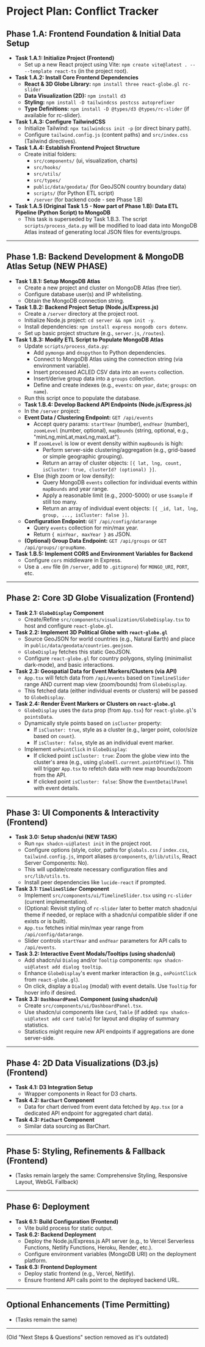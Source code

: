 # Project Plan: Conflict Tracker

## Phase 1.A: Frontend Foundation & Initial Data Setup

*   **Task 1.A.1: Initialize Project (Frontend)**
    *   Set up a new React project using Vite: `npm create vite@latest . -- --template react-ts` (in the project root).
*   **Task 1.A.2: Install Core Frontend Dependencies**
    *   **React & 3D Globe Library:** `npm install three react-globe.gl rc-slider`
    *   **Data Visualization (2D):** `npm install d3`
    *   **Styling:** `npm install -D tailwindcss postcss autoprefixer`
    *   **Type Definitions:** `npm install -D @types/d3 @types/rc-slider` (if available for rc-slider).
*   **Task 1.A.3: Configure TailwindCSS**
    *   Initialize Tailwind: `npx tailwindcss init -p` (or direct binary path).
    *   Configure `tailwind.config.js` (content paths) and `src/index.css` (Tailwind directives).
*   **Task 1.A.4: Establish Frontend Project Structure**
    *   Create initial folders:
        *   `src/components/` (ui, visualization, charts)
        *   `src/hooks/`
        *   `src/utils/`
        *   `src/types/`
        *   `public/data/geodata/` (for GeoJSON country boundary data)
        *   `scripts/` (for Python ETL script)
        *   `/server` (for backend code - see Phase 1.B)
*   **Task 1.A.5 (Original Task 1.5 - Now part of Phase 1.B): Data ETL Pipeline (Python Script) to MongoDB**
    *   This task is superseded by Task 1.B.3. The script `scripts/process_data.py` will be modified to load data into MongoDB Atlas instead of generating local JSON files for events/groups.

---

## Phase 1.B: Backend Development & MongoDB Atlas Setup (NEW PHASE)

*   **Task 1.B.1: Setup MongoDB Atlas**
    *   Create a new project and cluster on MongoDB Atlas (free tier).
    *   Configure database user(s) and IP whitelisting.
    *   Obtain the MongoDB connection string.
*   **Task 1.B.2: Backend Project Setup (Node.js/Express.js)**
    *   Create a `/server` directory at the project root.
    *   Initialize Node.js project: `cd server && npm init -y`.
    *   Install dependencies: `npm install express mongodb cors dotenv`.
    *   Set up basic project structure (e.g., `server.js`, `/routes`).
*   **Task 1.B.3: Modify ETL Script to Populate MongoDB Atlas**
    *   Update `scripts/process_data.py`:
        *   Add `pymongo` and `dnspython` to Python dependencies.
        *   Connect to MongoDB Atlas using the connection string (via environment variable).
        *   Insert processed ACLED CSV data into an `events` collection.
        *   Insert/derive group data into a `groups` collection.
        *   Define and create indexes (e.g., `events`: on `year`, `date`; `groups`: on `name`).
    *   Run this script once to populate the database.
    *   **Task 1.B.4: Develop Backend API Endpoints (Node.js/Express.js)**
    *   In the `/server` project:
    *   **Event Data / Clustering Endpoint:** `GET /api/events`
        *   Accept query params: `startYear` (number), `endYear` (number), `zoomLevel` (number, optional), `mapBounds` (string, optional, e.g., "minLng,minLat,maxLng,maxLat").
        *   If `zoomLevel` is low or event density within `mapBounds` is high:
            *   Perform server-side clustering/aggregation (e.g., grid-based or simple geographic grouping).
            *   Return an array of cluster objects: `[{ lat, lng, count, isCluster: true, clusterId? (optional) }]`.
        *   Else (high zoom or low density):
            *   Query MongoDB `events` collection for individual events within `mapBounds` and year range.
            *   Apply a reasonable limit (e.g., 2000-5000) or use `$sample` if still too many.
            *   Return an array of individual event objects: `[{ _id, lat, lng, group, ..., isCluster: false }]`.
    *   **Configuration Endpoint:** `GET /api/config/datarange`
        *   Query `events` collection for min/max year.
        *   Return `{ minYear, maxYear }` as JSON.
    *   **(Optional) Group Data Endpoint:** `GET /api/groups` or `GET /api/groups/:groupName`.
*   **Task 1.B.5: Implement CORS and Environment Variables for Backend**
    *   Configure `cors` middleware in Express.
    *   Use a `.env` file (in `/server`, add to `.gitignore`) for `MONGO_URI`, `PORT`, etc.

---

## Phase 2: Core 3D Globe Visualization (Frontend)

*   **Task 2.1: `GlobeDisplay` Component**
    *   Create/Refine `src/components/visualization/GlobeDisplay.tsx` to host and configure `react-globe.gl`.
*   **Task 2.2: Implement 3D Political Globe with `react-globe.gl`**
    *   Source GeoJSON for world countries (e.g., Natural Earth) and place in `public/data/geodata/countries.geojson`.
    *   `GlobeDisplay` fetches this static GeoJSON.
    *   Configure `react-globe.gl` for country polygons, styling (minimalist dark-mode), and basic interactions.
*   **Task 2.3: Geospatial Data for Event Markers/Clusters (via API)**
    *   `App.tsx` will fetch data from `/api/events` based on `TimelineSlider` range AND current map view (zoom/bounds) from `GlobeDisplay`.
    *   This fetched data (either individual events or clusters) will be passed to `GlobeDisplay`.
*   **Task 2.4: Render Event Markers or Clusters on `react-globe.gl`**
    *   `GlobeDisplay` uses the `data` prop (from `App.tsx`) for `react-globe.gl`'s `pointsData`.
    *   Dynamically style points based on `isCluster` property:
        *   If `isCluster: true`, style as a cluster (e.g., larger point, color/size based on `count`).
        *   If `isCluster: false`, style as an individual event marker.
    *   Implement `onPointClick` in `GlobeDisplay`:
        *   If clicked point `isCluster: true`: Zoom the globe view into the cluster's area (e.g., using `globeEl.current.pointOfView()`). This will trigger `App.tsx` to refetch data with new map bounds/zoom from the API.
        *   If clicked point `isCluster: false`: Show the `EventDetailPanel` with event details.

---

## Phase 3: UI Components & Interactivity (Frontend)

*   **Task 3.0: Setup shadcn/ui (NEW TASK)**
    *   Run `npx shadcn-ui@latest init` in the project root.
    *   Configure options (style, color, paths for `globals.css` / `index.css`, `tailwind.config.js`, import aliases `@/components`, `@/lib/utils`, React Server Components: No).
    *   This will update/create necessary configuration files and `src/lib/utils.ts`.
    *   Install peer dependencies like `lucide-react` if prompted.
*   **Task 3.1: `TimelineSlider` Component**
    *   Implement `src/components/ui/TimelineSlider.tsx` using `rc-slider` (current implementation).
    *   (Optional: Revisit styling of `rc-slider` later to better match shadcn/ui theme if needed, or replace with a shadcn/ui compatible slider if one exists or is built).
    *   `App.tsx` fetches initial min/max year range from `/api/config/datarange`.
    *   Slider controls `startYear` and `endYear` parameters for API calls to `/api/events`.
*   **Task 3.2: Interactive Event Modals/Tooltips (using shadcn/ui)**
    *   Add shadcn/ui `Dialog` and/or `Tooltip` components: `npx shadcn-ui@latest add dialog tooltip`.
    *   Enhance `GlobeDisplay`'s event marker interaction (e.g., `onPointClick` from `react-globe.gl`).
    *   On click, display a `Dialog` (modal) with event details. Use `Tooltip` for hover info if desired.
*   **Task 3.3: `DashboardPanel` Component (using shadcn/ui)**
    *   Create `src/components/ui/DashboardPanel.tsx`.
    *   Use shadcn/ui components like `Card`, `Table` (if added: `npx shadcn-ui@latest add card table`) for layout and display of summary statistics.
    *   Statistics might require new API endpoints if aggregations are done server-side.

---

## Phase 4: 2D Data Visualizations (D3.js) (Frontend)

*   **Task 4.1: D3 Integration Setup**
    *   Wrapper components in React for D3 charts.
*   **Task 4.2: `BarChart` Component**
    *   Data for chart derived from event data fetched by `App.tsx` (or a dedicated API endpoint for aggregated chart data).
*   **Task 4.3: `PieChart` Component**
    *   Similar data sourcing as BarChart.

---

## Phase 5: Styling, Refinements & Fallback (Frontend)

*   (Tasks remain largely the same: Comprehensive Styling, Responsive Layout, WebGL Fallback)

---

## Phase 6: Deployment

*   **Task 6.1: Build Configuration (Frontend)**
    *   Vite build process for static output.
*   **Task 6.2: Backend Deployment**
    *   Deploy the Node.js/Express.js API server (e.g., to Vercel Serverless Functions, Netlify Functions, Heroku, Render, etc.).
    *   Configure environment variables (MongoDB URI) on the deployment platform.
*   **Task 6.3: Frontend Deployment**
    *   Deploy static frontend (e.g., Vercel, Netlify).
    *   Ensure frontend API calls point to the deployed backend URL.

---

## Optional Enhancements (Time Permitting)

*   (Tasks remain the same)

---
(Old "Next Steps & Questions" section removed as it's outdated)
